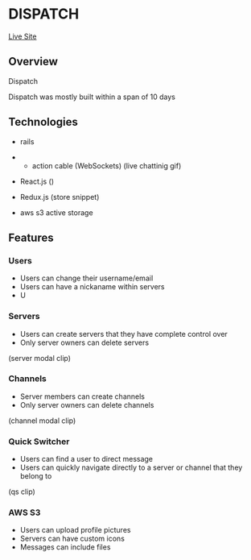 # DISPATCH
[Live Site](https://dispatch-aa.herokuapp.com/#/)

## Overview

Dispatch 

Dispatch was mostly built within a span of 10 days

## Technologies
 * rails
 * * action cable (WebSockets)
 (live chattinig gif)

 * React.js
()

 * Redux.js
 (store snippet)

 * aws s3 active storage

## Features

### Users

 * Users can change their username/email
 * Users can have a nickaname within servers
 * U

### Servers

 * Users can create servers that they have complete control over
 * Only server owners can delete servers

(server modal clip)

### Channels

 * Server members can create channels
 * Only server owners can delete channels
 
(channel modal clip)

### Quick Switcher

 * Users can find a user to direct message
 * Users can quickly navigate directly to a server or channel that they belong to
 
 (qs clip)

### AWS S3

 * Users can upload profile pictures
 * Servers can have custom icons
 * Messages can include files


